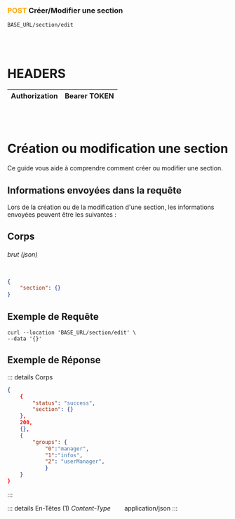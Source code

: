 ### <span style="color:orange">POST</span> Créer/Modifier une section

````
BASE_URL/section/edit
````

<br/> <br/> 

# HEADERS

| Authorization | Bearer TOKEN |
| ------------- | -----------  |

<br/> <br/>

# Création ou modification une section
Ce guide vous aide à comprendre comment créer ou modifier une section.


## Informations envoyées dans la requête

Lors de la création ou de la modification d'une section, les informations envoyées peuvent être les suivantes :


## Corps

###### brut (json)


```json

{
    "section": {}
}
```

## Exemple de Requête

```curl
curl --location 'BASE_URL/section/edit' \
--data '{}'

```


## Exemple de Réponse

::: details Corps  

```json
{
    {
        "status": "success",
        "section": {}
    },
    200,
    {},
    {
        "groups": {
            "0":"manager", 
            "1":"infos",
            "2": "userManager",
            }
    }
}
```
:::


::: details En-Têtes (1)
 *Content-Type*    &nbsp;&nbsp;&nbsp;&nbsp;&nbsp;&nbsp;     application/json
:::
